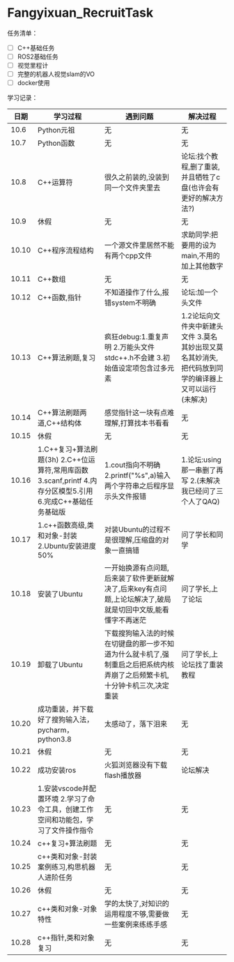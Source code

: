 # Fangyixuan_RecruitTask

任务清单：
- [ ] C++基础任务
- [ ] ROS2基础任务
- [ ] 视觉里程计
- [ ] 完整的机器人视觉slam的VO
- [ ] docker使用

学习记录：

| 日期| 学习过程| 遇到问题|解决过程|
|--------|--------------------------------------------------------|--------------------------------------------------------|--------------------------------------------------------|
|10.6|Python元祖|无|无|
|10.7|Python函数|无|无|
|10.8|C++运算符|很久之前装的,没装到同一个文件夹里去|论坛:找个教程,删了重装,并且牺牲了c盘(也许会有更好的解决方法?)|
|10.9|休假|无|无|
|10.10|C++程序流程结构|一个源文件里居然不能有两个cpp文件|求助同学:把要用的设为main,不用的加上其他数字|
|10.11|C++数组|无|无|
|10.12|C++函数,指针|不知道操作了什么,报错system不明确|论坛:加一个头文件|
|10.13|C++算法刷题,复习|疯狂debug:1.重复声明 2.万能头文件 stdc++.h不会建 3.初始值设定项包含过多元素|1.2论坛向文件夹中新建头文件 3.莫名其妙出现又莫名其妙消失,把代码放到同学的编译器上又可以运行(未解决)|
|10.14|C++算法刷题两道,C++结构体|感觉指针这一块有点难理解,打算找本书看看|无|
|10.15|休假|无|无|
|10.16|1.C++复习+算法刷题(3h) 2.C++位运算符,常用库函数 3.scanf,printf 4.内存分区模型5.引用 6.完成C++基础任务基础版|1.cout指向不明确 2.printf("%s",a)输入两个字符串之后程序显示头文件报错|1.论坛:using那一串删了再写 2.(未解决我已经问了三个人了QAQ)|
|10.17|1.c++函数高级,类和对象-封装 2.Ubuntu安装进度50%|对装Ubuntu的过程不是很理解,压缩盘的对象一直搞错|问了学长和同学|
|10.18|安装了Ubuntu|一开始换源有点问题,后来装了软件更新就解决了,后来key有点问题,上论坛解决了,破局就是切回中文版,能看懂字不再迷茫|问了学长,上了论坛|
|10.19|卸载了Ubuntu|下载搜狗输入法的时候在切键盘的那一步不知道为什么就卡机了,强制重启之后把系统内核弄崩了之后频繁卡机,十分钟卡机三次,决定重装|问了学长,上论坛找了重装教程|
|10.20|成功重装，并下载好了搜狗输入法，pycharm，python3.8|太感动了，落下泪来|无|
|10.21|休假|无|无|
|10.22|成功安装ros|火狐浏览器没有下载flash播放器|论坛解决|
|10.23|1.安装vscode并配置环境 2.学习了命令工具，创建工作空间和功能包，学习了文件操作指令|无|无|
|10.24|c++复习+算法刷题|无|无|
|10.25|c++类和对象-封装案例练习,构思机器人进阶任务|无|无|
|10.26|休假|无|无|
|10.27|c++类和对象-对象特性|学的太快了,对知识的运用程度不够,需要做一些案例来练练手感|无|
|10.28|c++指针,类和对象复习|无|无|
